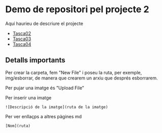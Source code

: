 # Demo de repositori pel projecte 2

Aquí haurieu de descriure el projecte

- [Tasca02](tasca02/README.md)
- [Tasca03](tasca03/README.md)
- [Tasca04](tasca04)

## Detalls importants

Per crear la carpeta, fem "New File" i poseu la ruta, per exemple, img/esborrar, de manera que crearem un arxiu que després esborrarem.

Per pujar una imatge és "Upload File"

Per inserir una imatge

```
![Descripció de la imatge](ruta de la imatge)
```

Per ver enllaçps a altres pàgines md

```
[Nom](ruta)
```

